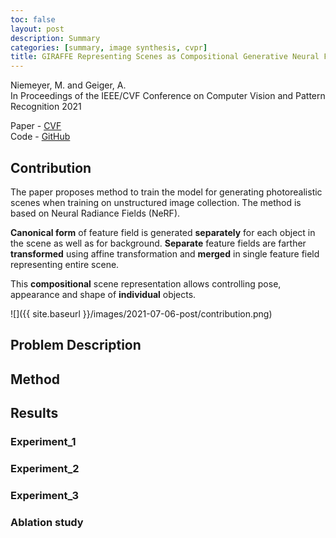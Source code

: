 ```yaml
---
toc: false
layout: post
description: Summary
categories: [summary, image synthesis, cvpr]
title: GIRAFFE Representing Scenes as Compositional Generative Neural Feature Fields
---
```


Niemeyer, M. and Geiger, A.  
In Proceedings of the IEEE/CVF Conference on Computer Vision and Pattern Recognition 2021

Paper - [CVF](https://openaccess.thecvf.com/content/CVPR2021/papers/Niemeyer_GIRAFFE_Representing_Scenes_As_Compositional_Generative_Neural_Feature_Fields_CVPR_2021_paper.pdf)  
Code - [GitHub](https://github.com/autonomousvision/giraffe)


## Contribution

The paper proposes method to train the model for generating photorealistic scenes when training on unstructured image collection.
The method is based on Neural Radiance Fields (NeRF).  

**Canonical form** of feature field is generated **separately** for each object in the scene as well as for background.
**Separate** feature fields are farther **transformed** using affine transformation and **merged** in single feature field representing entire scene. 

This **compositional** scene representation allows controlling pose, appearance and shape of **individual** objects.

![]({{ site.baseurl }}/images/2021-07-06-post/contribution.png)


## Problem Description


## Method


## Results

### Experiment_1

### Experiment_2

### Experiment_3

### Ablation study


